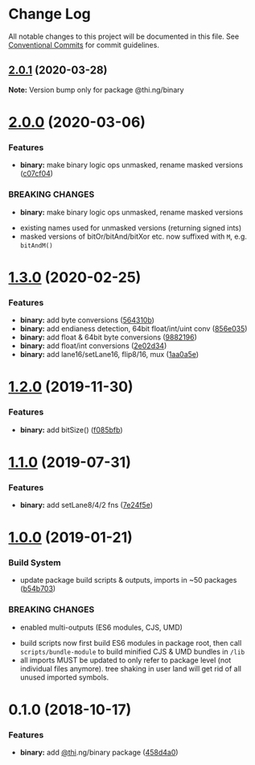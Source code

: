 # Change Log

All notable changes to this project will be documented in this file.
See [Conventional Commits](https://conventionalcommits.org) for commit guidelines.

## [2.0.1](https://github.com/thi-ng/umbrella/compare/@thi.ng/binary@2.0.0...@thi.ng/binary@2.0.1) (2020-03-28)

**Note:** Version bump only for package @thi.ng/binary





# [2.0.0](https://github.com/thi-ng/umbrella/compare/@thi.ng/binary@1.3.2...@thi.ng/binary@2.0.0) (2020-03-06)


### Features

* **binary:** make binary logic ops unmasked, rename masked versions ([c07cf04](https://github.com/thi-ng/umbrella/commit/c07cf040f831b7393d889f6e97dbae001769d0c2))


### BREAKING CHANGES

* **binary:** make binary logic ops unmasked, rename masked versions

- existing names used for unmasked versions (returning signed ints)
- masked versions of bitOr/bitAnd/bitXor etc. now suffixed with `M`, e.g. `bitAndM()`





# [1.3.0](https://github.com/thi-ng/umbrella/compare/@thi.ng/binary@1.2.1...@thi.ng/binary@1.3.0) (2020-02-25)


### Features

* **binary:** add byte conversions ([564310b](https://github.com/thi-ng/umbrella/commit/564310b45db9f6cfe8788af14e47c7346ef6a576))
* **binary:** add endianess detection, 64bit float/int/uint conv ([856e035](https://github.com/thi-ng/umbrella/commit/856e035d68d727c717ce1cbb021e171fca81e3a8))
* **binary:** add float & 64bit byte conversions ([9882196](https://github.com/thi-ng/umbrella/commit/9882196a887c842efda2c835d3b86f491893c6f9))
* **binary:** add float/int conversions ([2e02d34](https://github.com/thi-ng/umbrella/commit/2e02d345a970eeb783109c6b92b32fda6b322235))
* **binary:** add lane16/setLane16, flip8/16, mux ([1aa0a5e](https://github.com/thi-ng/umbrella/commit/1aa0a5e665ab067840ade8abdab73bfd2d0e9325))





# [1.2.0](https://github.com/thi-ng/umbrella/compare/@thi.ng/binary@1.1.1...@thi.ng/binary@1.2.0) (2019-11-30)

### Features

* **binary:** add bitSize() ([f085bfb](https://github.com/thi-ng/umbrella/commit/f085bfbaf1e6cb77c9a8eec8d488d716165b93dc))

# [1.1.0](https://github.com/thi-ng/umbrella/compare/@thi.ng/binary@1.0.8...@thi.ng/binary@1.1.0) (2019-07-31)

### Features

* **binary:** add setLane8/4/2 fns ([7e24f5e](https://github.com/thi-ng/umbrella/commit/7e24f5e))

# [1.0.0](https://github.com/thi-ng/umbrella/compare/@thi.ng/binary@0.1.2...@thi.ng/binary@1.0.0) (2019-01-21)

### Build System

* update package build scripts & outputs, imports in ~50 packages ([b54b703](https://github.com/thi-ng/umbrella/commit/b54b703))

### BREAKING CHANGES

* enabled multi-outputs (ES6 modules, CJS, UMD)

- build scripts now first build ES6 modules in package root, then call
  `scripts/bundle-module` to build minified CJS & UMD bundles in `/lib`
- all imports MUST be updated to only refer to package level
  (not individual files anymore). tree shaking in user land will get rid of
  all unused imported symbols.

# 0.1.0 (2018-10-17)

### Features

* **binary:** add [@thi](https://github.com/thi).ng/binary package ([458d4a0](https://github.com/thi-ng/umbrella/commit/458d4a0))
